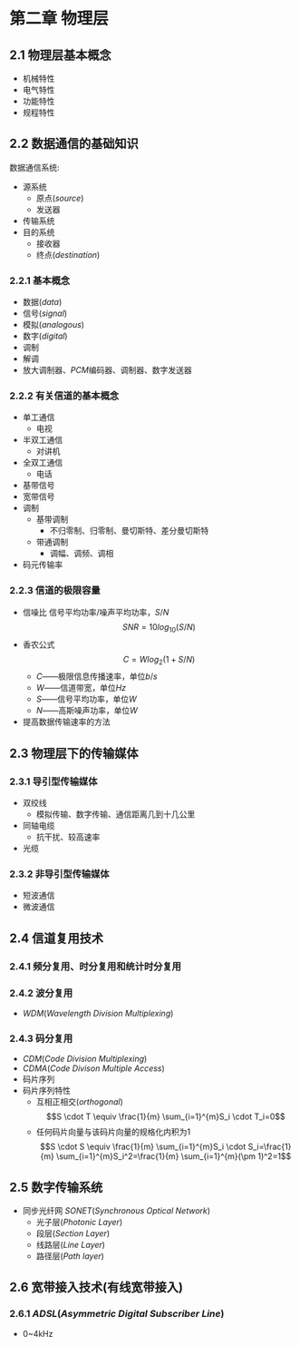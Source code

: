# 第二章 物理层
## 2.1 物理层基本概念
- 机械特性
- 电气特性
- 功能特性
- 规程特性
## 2.2 数据通信的基础知识
数据通信系统:

- 源系统
	- 原点($source$)
	- 发送器
- 传输系统
- 目的系统
	- 接收器
	- 终点($destination$)
### 2.2.1 基本概念
- 数据($data$)
- 信号($signal$)
- 模拟($analogous$)
- 数字($digital$)
- 调制
- 解调
- 放大调制器、$PCM$编码器、调制器、数字发送器
### 2.2.2 有关信道的基本概念
- 单工通信
	- 电视
- 半双工通信
	- 对讲机
- 全双工通信
	- 电话
- 基带信号
- 宽带信号
- 调制
	-  基带调制
		- 不归零制、归零制、曼切斯特、差分曼切斯特
	- 带通调制
		- 调幅、调频、调相
- 码元传输率
### 2.2.3 信道的极限容量
- 信噪比
信号平均功率/噪声平均功率，$S/N$
$$SNR=10log_{10}(S/N)$$
- 香农公式
$$C=Wlog_2(1+S/N)$$
	- $C$——极限信息传播速率，单位$b/s$
	- $W$——信道带宽，单位$Hz$
	- $S$——信号平均功率，单位$W$
	- $N$——高斯噪声功率，单位$W$
- 提高数据传输速率的方法
## 2.3 物理层下的传输媒体
### 2.3.1 导引型传输媒体
- 双绞线
	- 模拟传输、数字传输、通信距离几到十几公里
- 同轴电缆
	- 抗干扰、较高速率
- 光缆
### 2.3.2 非导引型传输媒体
- 短波通信  
- 微波通信
## 2.4 信道复用技术
### 2.4.1 频分复用、时分复用和统计时分复用
### 2.4.2 波分复用
-  $WDM$($Wavelength\ Division\ Multiplexing$)
### 2.4.3 码分复用
- $CDM$($Code\ Division\ Multiplexing$)
- $CDMA$($Code\ Divison\ Multiple\ Access$)
- 码片序列
- 码片序列特性
	- 互相正相交($orthogonal$)
	$$S \cdot T \equiv \frac{1}{m} \sum_{i=1}^{m}S_i \cdot T_i=0$$
	- 任何码片向量与该码片向量的规格化内积为$1$
	$$S \cdot S \equiv \frac{1}{m} \sum_{i=1}^{m}S_i \cdot S_i=\frac{1}{m} \sum_{i=1}^{m}S_i^2=\frac{1}{m} \sum_{i=1}^{m}(\pm 1)^2=1$$
## 2.5 数字传输系统
- 同步光纤网 $SONET$($Synchronous\ Optical\ Network$)
	- 光子层($Photonic\ Layer$)
	- 段层($Section\ Layer$)
	- 线路层($Line\ Layer$)
	- 路径层($Path\ layer$)
## 2.6 宽带接入技术(有线宽带接入)
### 2.6.1 $ADSL$($Asymmetric\ Digital\ Subscriber\ Line$)
- 0~4kHz

<!--stackedit_data:
eyJoaXN0b3J5IjpbLTE2NTU5NTMwNTcsLTIwODQ4Mjg3MjYsMT
c4MjIyNDg2Nl19
-->